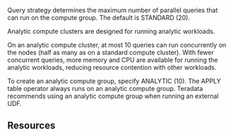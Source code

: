 
Query strategy determines the maximum number of parallel queries that can run on the compute group. The default is STANDARD (20).

Analytic compute clusters are designed for running analytic workloads.

On an analytic compute cluster, at most 10 queries can run concurrently on the nodes (half as many as on a standard compute cluster). With fewer concurrent queries, more memory and CPU are available for running the analytic workloads, reducing resource contention with other workloads.

To create an analytic compute group, specify ANALYTIC (10). The APPLY table operator always runs on an analytic compute group. Teradata recommends using an analytic compute group when running an external UDF.

## Resources


